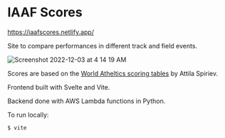 # IAAF Scores

https://iaafscores.netlify.app/

Site to compare performances in different track and field events.

![Screenshot 2022-12-03 at 4 14 19 AM](https://user-images.githubusercontent.com/35535783/205433563-d5fdac21-1e9c-457e-9fea-f96bcd3fd295.png)

Scores are based on the [World Atheltics scoring tables](https://worldathletics.org/news/news/scoring-tables-2022) by Attila Spiriev.

Frontend built with Svelte and Vite.

Backend done with AWS Lambda functions in Python.

To run locally:

```
$ vite 
```
